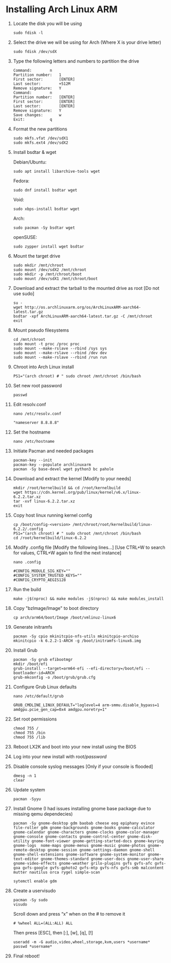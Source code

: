   # Installing Arch Linux ARM
  
  1. Locate the disk you will be using
		```
		sudo fdisk -l
		```
  2. Select the drive we will be using for Arch (Where X is your drive letter)
		```
		sudo fdisk /dev/sdX
		```
  3. Type the following letters and numbers to partition the drive
		```
		Command:		n
		Partition number:	1
		First sector:		[ENTER]
		Last sector:		+512M
		Remove signature:	Y
		Command:		n
		Partition number:	[ENTER]
		First sector:		[ENTER]
		Last sector:		[ENTER]
		Remove signature:	Y
		Save changes:		w
		Exit:			q
		```
  4. Format the new partitions
		```
		sudo mkfs.vfat /dev/sdX1
		sudo mkfs.ext4 /dev/sdX2
		```  
  5. Install bsdtar & wget
		
		Debian/Ubuntu:
		```
		sudo apt install libarchive-tools wget
		```
		Fedora:
		```
		sudo dnf install bsdtar wget
		```
		Void:
		```
		sudo xbps-install bsdtar wget
		```
		Arch:
		```
		sudo pacman -Sy bsdtar wget
		```
		openSUSE:
		```
		sudo zypper install wget bsdtar
		```
  6. Mount the target drive
		```
		sudo mkdir /mnt/chroot
		sudo mount /dev/sdX2 /mnt/chroot
		sudo mkdir -p /mnt/chroot/boot
		sudo mount /dev/sdX1 /mnt/chroot/boot
		```
  7. Download and extract the tarball to the mounted drive as root [Do not use sudo]
		```
		su -
		wget http://os.archlinuxarm.org/os/ArchLinuxARM-aarch64-latest.tar.gz
		bsdtar -xpf ArchLinuxARM-aarch64-latest.tar.gz -C /mnt/chroot
		exit
		```
  8. Mount pseudo filesystems
		```
		cd /mnt/chroot
		sudo mount -t proc /proc proc
		sudo mount --make-rslave --rbind /sys sys
		sudo mount --make-rslave --rbind /dev dev
		sudo mount --make-rslave --rbind /run run
		```
  9. Chroot into Arch Linux install
		```
		PS1="(arch chroot) # " sudo chroot /mnt/chroot /bin/bash
		```
  10. Set new root password
		```
		passwd
		```
  11. Edit resolv.conf
		```
		nano /etc/resolv.conf
		```
		```
		"nameserver 8.8.8.8"
		```
  12. Set the hostname
		```
		nano /etc/hostname
		```
  13. Initiate Pacman and needed packages 
		```
		pacman-key --init
		pacman-key --populate archlinuxarm
		pacman -Sy base-devel wget python3 bc pahole
		```
  14. Download and extract the kernel [Modify to your needs]
		```
		mkdir /root/kernelbuild && cd /root/kernelbuild
		wget https://cdn.kernel.org/pub/linux/kernel/v6.x/linux-6.2.2.tar.xz
		tar -xvf linux-6.2.2.tar.xz
		exit
		```
  15. Copy host linux running kernel config
		```
		cp /boot/config-<version> /mnt/chroot/root/kernelbuild/linux-6.2.2/.config
		PS1="(arch chroot) # " sudo chroot /mnt/chroot /bin/bash
		cd /root/kernelbuild/linux-6.2.2
		```
  16. Modify .config file [Modify the following lines...]  [Use CTRL+W to search for values, CTRL+W again to find the next instance]
		```
		nano .config
		```
		```
		#CONFIG_MODULE_SIG_KEY=""
		#CONFIG_SYSTEM_TRUSTED_KEYS=""
		#CONFIG_CRYPTO_AEGIS128
		```
  17. Run the build
		```
		make -j$(nproc) && make modules -j$(nproc) && make modules_install
		```
  18. Copy "bzImage/Image" to boot directory
		```
		cp arch/arm64/boot/Image /boot/vmlinuz-linux6
		```
  19. Generate initramfs
		```
		pacman -Sy cpio mkinitcpio-nfs-utils mkinitcpio-archiso
		mkinitcpio -k 6.2.2-1-ARCH -g /boot/initramfs-linux6.img
		```
  20. Install Grub
		```
		pacman -Sy grub efibootmgr
		mkdir /boot/efi
		grub-install --target=arm64-efi --efi-directory=/boot/efi --bootloader-id=ARCH
		grub-mkconfig -o /boot/grub/grub.cfg
		```
  21. Configure Grub Linux defaults
		```
		nano /etc/default/grub
		```
		```
		GRUB_CMDLINE_LINUX_DEFAULT="loglevel=4 arm-smmu.disable_bypass=1 amdgpu.pcie_gen_cap=0x4 amdgpu.noretry=1"
	  	```
  22. Set root permissions
		```
		chmod 755 /
		chmod 755 /bin
		chmod 755 /lib
		```
  23. Reboot LX2K and boot into your new install using the BIOS
 
  24. Log into your new install with root/*password*
      
  25. Disable console syslog messages [Only if your console is flooded]
		```
		dmesg -n 1
		clear
		```
  26. Update system
		```
		pacman -Syyu
		```
  27. Install Gnome (I had issues installing gnome base package due to missing qemu dependecies)
		```
		pacman -Sy gnome-desktop gdm baobab cheese eog epiphany evince file-roller gdm gnome-backgrounds gnome-books gnome-calculator gnome-calendar gnome-characters gnome-clocks gnome-color-manager gnome-console gnome-contacts gnome-control-center gnome-disk-utility gnome-font-viewer gnome-getting-started-docs gnome-keyring gnome-logs  nome-maps gnome-menus gnome-music gnome-photos gnome-remote-desktop gnome-session gnome-settings-daemon gnome-shell gnome-shell-extensions gnome-software gnome-system-monitor gnome-text-editor gnome-themes-standard gnome-user-docs gnome-user-share gnome-video-effects gnome-weather grilo-plugins gvfs gvfs-afc gvfs-goa gvfs-google gvfs-gphoto2 gvfs-mtp gvfs-nfs gvfs-smb malcontent mutter nautilus orca rygel simple-scan
		```
		```
		sytemctl enable gdm
		```
  28. Create a uservisudo
		```
		pacman -Sy sudo
		visudo
		```
		Scroll down and press “x” when on the # to remove it
		```
		# %wheel ALL=(ALL:ALL) ALL
		```
		Then press [ESC], then [:], [w], [q], [!]
		```
		useradd -m -G audio,video,wheel,storage,kvm,users *username*
		passwd *username*
		```
  29. Final reboot!
